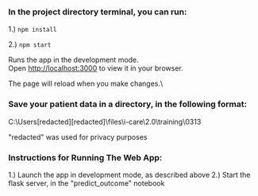 
### In the project directory terminal, you can run:

1.) `npm install`

2.) `npm start`

Runs the app in the development mode.\
Open [http://localhost:3000](http://localhost:3000) to view it in your browser.

The page will reload when you make changes.\

### Save your patient data in a directory, in the following format:
C:\Users\[redacted]\[redacted]\files\i-care\2.0\training\0313

"redacted" was used for privacy purposes

### Instructions for Running The Web App:
1.) Launch the app in development mode, as described above
2.) Start the flask server, in the "predict_outcome" notebook
